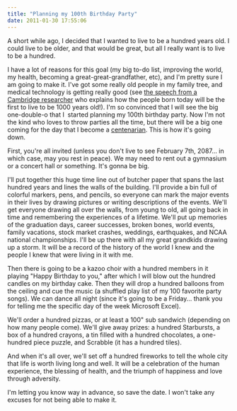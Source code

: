 ```yaml
---
title: "Planning my 100th Birthday Party"
date: 2011-01-30 17:55:06
---
```


A short while ago, I decided that I wanted to live to be a hundred years old. I could live to be older, and that would be great, but all I really want is to live to be a hundred.

I have a lot of reasons for this goal (my big to-do list, improving the world, my health, becoming a great-great-grandfather, etc), and I'm pretty sure I am going to make it. I've got some really old people in my family tree, and medical technology is getting really good (see <a href="http://www.ted.com/talks/lang/eng/aubrey_de_grey_says_we_can_avoid_aging.html" title="Avoiding Aging">the speech from a Cambridge researcher</a> who explains how the people born today will be the first to live to be 1000 years old!). I'm so convinced that I will see the big one-double-o that I  started planning my 100th birthday party. Now I'm not the kind who loves to throw parties all the time, but there will be a big one coming for the day that I become a <a href="http://en.wikipedia.org/wiki/Centenarian" title="Centenarian">centenarian</a>. This is how it's going down.

First, you're all invited (unless you don't live to see February 7th, 2087... in which case, may you rest in peace). We may need to rent out a gymnasium or a concert hall or something. It's gonna be big.

I'll put together this huge time line out of butcher paper that spans the last hundred years and lines the walls of the building. I'll provide a bin full of colorful markers, pens, and pencils, so everyone can mark the major events in their lives by drawing pictures or writing descriptions of the events. We'll get everyone drawing all over the walls, from young to old, all going back in time and remembering the experiences of a lifetime. We'll put up memories of the graduation days, career successes, broken bones, world events, family vacations, stock market crashes, weddings, earthquakes, and NCAA national championships. I'll be up there with all my great grandkids drawing up a storm. It will be a record of the history of the world I knew and the people I knew that were living in it with me.

Then there is going to be a kazoo choir with a hundred members in it playing "Happy Birthday to you," after which I will blow out the hundred candles on my birthday cake. Then they will drop a hundred balloons from the ceiling and cue the music (a shuffled play list of my 100 favorite party songs). We can dance all night (since it's going to be a Friday... thank you for telling me the specific day of the week Microsoft Excel).

We'll order a hundred pizzas, or at least a 100" sub sandwich (depending on how many people come). We'll give away prizes: a hundred Starbursts, a box of a hundred crayons, a tin filled with a hundred chocolates, a one-hundred piece puzzle, and Scrabble (it has a hundred tiles).

And when it's all over, we'll set off a hundred fireworks to tell the whole city that life is worth living long and well. It will be a celebration of the human experience, the blessing of health, and the triumph of happiness and love through adversity.

I'm letting you know way in advance, so save the date. I won't take any excuses for not being able to make it.
